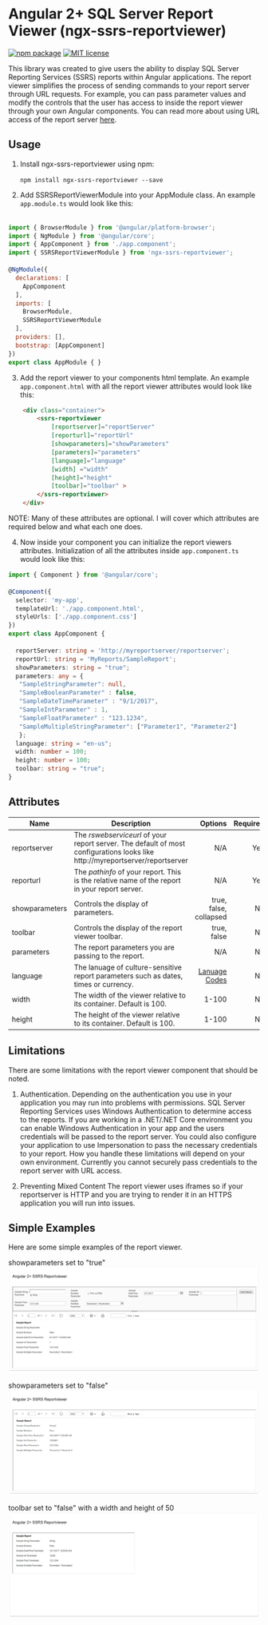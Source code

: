 Angular 2+ SQL Server Report Viewer (ngx-ssrs-reportviewer)
===================
[![npm package](https://badge.fury.io/js/ngx-ssrs-reportviewer.svg)](https://www.npmjs.com/package/ngx-ssrs-reportviewer)
[![MIT license](http://img.shields.io/badge/license-MIT-brightgreen.svg)](http://opensource.org/licenses/MIT)

This library was created to give users the ability to display SQL Server Reporting Services (SSRS) reports within Angular applications.  The report viewer simplifies the process of sending commands to your report server through URL requests.  For example, you can pass parameter values and modify the controls that the user has access to inside the report viewer through your own Angular components.  You can read more about using URL access of the report server [here](https://docs.microsoft.com/en-us/sql/reporting-services/url-access-ssrs).

## Usage


1. Install ngx-ssrs-reportviewer using npm:

    ``` npm install ngx-ssrs-reportviewer --save ```

2. Add SSRSReportViewerModule into your AppModule class. An example `app.module.ts` would look like this:

```javascript
    
import { BrowserModule } from '@angular/platform-browser';
import { NgModule } from '@angular/core';
import { AppComponent } from './app.component';
import { SSRSReportViewerModule } from 'ngx-ssrs-reportviewer';

@NgModule({
  declarations: [
    AppComponent
  ],
  imports: [
    BrowserModule,
    SSRSReportViewerModule
  ],
  providers: [],
  bootstrap: [AppComponent]
})
export class AppModule { }

```

3. Add the report viewer to your components html template. An example `app.component.html` with all the report viewer attributes would look like this: 

```html
    <div class="container">
        <ssrs-reportviewer
            [reportserver]="reportServer"
            [reporturl]="reportUrl"
            [showparameters]="showParameters" 
            [parameters]="parameters" 
            [language]="language" 
            [width] ="width" 
            [height]="height" 
            [toolbar]="toolbar" >
        </ssrs-reportviewer>
    </div>
```
NOTE: Many of these attributes are optional. I will cover which attributes are required below and what each one does.

4. Now inside your component you can initialize the report viewers attributes. Initialization of all the attributes inside `app.component.ts` would look like this:

```typescript
import { Component } from '@angular/core';

@Component({
  selector: 'my-app',
  templateUrl: './app.component.html',
  styleUrls: ['./app.component.css']
})
export class AppComponent {
 
  reportServer: string = 'http://myreportserver/reportserver';
  reportUrl: string = 'MyReports/SampleReport';
  showParameters: string = "true"; 
  parameters: any = {
   "SampleStringParameter": null,
   "SampleBooleanParameter" : false,
   "SampleDateTimeParameter" : "9/1/2017",
   "SampleIntParameter" : 1,
   "SampleFloatParameter" : "123.1234",
   "SampleMultipleStringParameter": ["Parameter1", "Parameter2"]
   };
  language: string = "en-us";
  width: number = 100;
  height: number = 100;
  toolbar: string = "true";
}
```

## Attributes

| Name          | Description   | Options | Required |
| ------------- |-------------| -----:|-----:|
| reportserver  | The *rswebserviceurl* of your report server.  The default of most configurations looks like http://myreportserver/reportserver | N/A | Yes |
| reporturl      | The *pathinfo* of your report.  This is the relative name of the report in your report server.       |   N/A | Yes |
| showparameters | Controls the display of parameters.      |  true, false, collapsed   | No |
| toolbar | Controls the display of the report viewer toolbar.  |  true, false   | No |
| parameters | The report parameters you are passing to the report.     |  N/A   | No |
| language | The lanuage of culture-sensitive report parameters such as dates, times or currency.     |  [Lanuage Codes](https://msdn.microsoft.com/en-us/library/ms533052(v=vs.85).aspx)  | No |
| width | The width of the viewer relative to its container.  Default is 100.  | 1-100  | No |
| height | The height of the viewer relative to its container.  Default is 100.  | 1-100  | No |

## Limitations
There are some limitations with the report viewer component that should be noted. 

1. Authentication.
 Depending on the authentication you use in your application you may run into problems with permissions.  SQL Server Reporting Services uses Windows Authentication to determine access to the reports.  If you are working in a .NET/.NET Core environment you can enable Windows Authentication in your app and the users credentials will be passed to the report server.  You could also configure your application to use Impersonation to pass the necessary credentials to your report.  How you handle these limitations will depend on your own environment.  Currently you cannot securely pass credentials to the report server with URL access.

 2. Preventing Mixed Content
  The report viewer uses iframes so if your reportserver is HTTP and you are trying to render it in an HTTPS application you will run into issues.

## Simple Examples
Here are some simple examples of the report viewer.

showparameters set to "true"
<img src="images/AllParametersShowParameters.PNG">

showparameters set to "false"
<img src="images/AllParametersHideParameters.PNG">

toolbar set to "false" with a width and height of 50
<img src="images/AllParametersToolBarFalse50.PNG">
